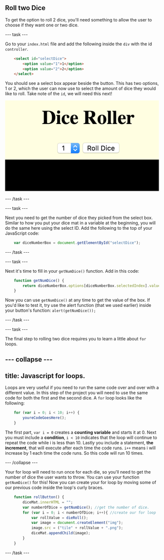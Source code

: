 ## Roll two Dice

To get the option to roll 2 dice, you'll need something to allow the user to choose if they want one or two dice. 

--- task ---

Go to your `index.html` file and add the following inside the `div` with the id `controller`.

```html
    <select id="selectDice">
        <option value="1">1</option>
        <option value="2">2</option>
    </select>
```

You should see a select box appear beside the button. This has two options, 1 or 2, which the user can now use to select the amount of dice they would like to roll. Take note of the `id`, we will need this next!

![Image of the select box next to the button](images/selectBox.png)

--- /task ---

--- task ---

Next you need to get the number of dice they picked from the select box. Similar to how you put your dice mat in a variable at the beginning, you will do the same here using the select ID. Add the following to the top of your JavaScript code:

```javascript
    var diceNumberBox = document.getElementById("selectDice");
```

--- /task ---

--- task ---

Next it's time to fill in your `getNumDice()` function. Add in this code:

```javascript
    function getNumDice() {
        return diceNumberBox.options[diceNumberBox.selectedIndex].value;
    }
```

Now you can use `getNumDice()` at any time to get the value of the box. If you'd like to test it, try use the alert function (that we used earlier) inside your button's function: `alert(getNumDice());`

--- /task ---

--- task ---

The final step to rolling two dice requires you to learn a little about `for` loops.

--- collapse ---
---
title: Javascript for loops.
---

Loops are very useful if you need to run the same code over and over with a different value. In this step of the project you will need to use the same code for both the first and the second dice. A `for` loop looks like the following:

```javascript
    for (var i = 0; i < 10; i++) {
        youreCodeGoesHere();
    }
```

The first part, `var i = 0` creates a **counting variable** and starts it at 0. Next you must include a **condition**, `i < 10`  indicates that the loop will continue to repeat the code while i is less than 10. Lastly you include a statement, **the increment**, that will execute after each time the code runs. `i++` means i will increase by 1 each time the code runs. So this code will run 10 times.

--- /collapse ---

Your for loop will need to run once for each die, so you'll need to get the number of dice the user wants to throw. You can use your function `getNumDice()` for this! Now you can create your for loop by moving some of our previous code inside the loop's curly braces.

```javascript
    function rollButton() {
        diceMat.innerHTML = "";
        var numberOfDice = getNumDice(); //get the number of dice.
        for (var i = 0; i < numberOfDice; i++){ //create our for loop
            var rollValue = dieRoll();
            var image = document.createElement("img");
            image.src = ("tile" + rollValue + ".png");
            diceMat.appendChild(image);
        }
    }
```

--- /task ---